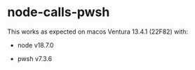 # node-calls-pwsh

This works as expected on macos Ventura 13.4.1 (22F82) with:

- node v18.7.0

- pwsh v7.3.6
